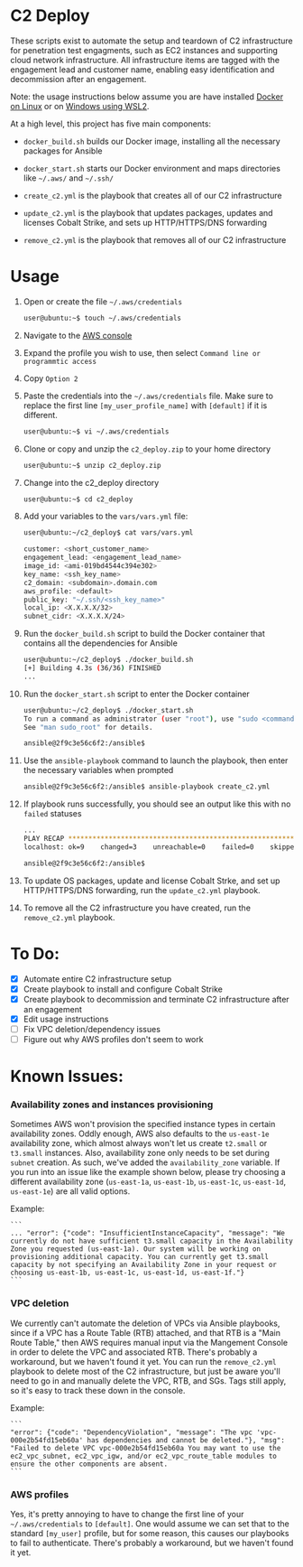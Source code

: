 # C2 Deploy

These scripts exist to automate the setup and teardown of C2 infrastructure for penetration test engagments, such as EC2 instances and supporting cloud network infrastructure. All infrastructure items are tagged with the engagement lead and customer name, enabling easy identification and decommission after an engagement. 

Note: the usage instructions below assume you are have installed [Docker on Linux](https://docs.docker.com/desktop/install/linux-install/) or on [Windows using WSL2](https://docs.docker.com/desktop/install/windows-install/).

At a high level, this project has five main components:

- `docker_build.sh` builds our Docker image, installing all the necessary packages for Ansible

- `docker_start.sh` starts our Docker environment and maps directories like `~/.aws/` and `~/.ssh/`

- `create_c2.yml` is the playbook that creates all of our C2 infrastructure

- `update_c2.yml` is the playbook that updates packages, updates and licenses Cobalt Strike, and sets up HTTP/HTTPS/DNS forwarding

- `remove_c2.yml` is the playbook that removes all of our C2 infrastructure

# Usage

1. Open or create the file `~/.aws/credentials`
    ```sh
    user@ubuntu:~$ touch ~/.aws/credentials
    ```

2. Navigate to the [AWS console](https://aws.amazon.com/console/)

3. Expand the profile you wish to use, then select `Command line or programmtic access`

4. Copy `Option 2`

5. Paste the credentials  into the `~/.aws/credentials` file. Make sure to replace the first line `[my_user_profile_name]` with `[default]` if it is different.
    ```sh
    user@ubuntu:~$ vi ~/.aws/credentials
    ```

6. Clone or copy and unzip the `c2_deploy.zip` to your home directory
    ```sh
    user@ubuntu:~$ unzip c2_deploy.zip
    ```

7. Change into the c2_deploy directory
    ```sh
    user@ubuntu:~$ cd c2_deploy
    ```

8. Add your variables to the `vars/vars.yml` file:
    ```sh
    user@ubuntu:~/c2_deploy$ cat vars/vars.yml
   
    customer: <short_customer_name> 
    engagement_lead: <engagement_lead_name> 
    image_id: <ami-019bd4544c394e302> 
    key_name: <ssh_key_name>
    c2_domain: <subdomain>.domain.com
    aws_profile: <default>
    public_key: "~/.ssh/<ssh_key_name>"
    local_ip: <X.X.X.X/32>
    subnet_cidr: <X.X.X.X/24>
    ```

8. Run the `docker_build.sh` script to build the Docker container that contains all the dependencies for Ansible
    ```sh
    user@ubuntu:~/c2_deploy$ ./docker_build.sh 
    [+] Building 4.3s (36/36) FINISHED
    ...
    ```

9. Run the `docker_start.sh` script to enter the Docker container
    ```sh
    user@ubuntu:~/c2_deploy$ ./docker_start.sh 
    To run a command as administrator (user "root"), use "sudo <command>".
    See "man sudo_root" for details.

    ansible@2f9c3e56c6f2:/ansible$
    ```

10. Use the `ansible-playbook` command to launch the playbook, then enter the necessary variables when prompted
    ```sh
    ansible@2f9c3e56c6f2:/ansible$ ansible-playbook create_c2.yml 

    ```

11. If playbook runs successfully, you should see an output like this with no `failed` statuses
    ```sh
    ...
    PLAY RECAP ************************************************************************************************
    localhost: ok=9    changed=3    unreachable=0    failed=0    skipped=0    rescued=0    ignored=0

    ansible@2f9c3e56c6f2:/ansible$
    ```

13. To update OS packages, update and license Cobalt Strke, and set up HTTP/HTTPS/DNS forwarding, run the `update_c2.yml` playbook. 

14. To remove all the C2 infrastructure you have created, run the `remove_c2.yml` playbook. 

# To Do: 

- [x] Automate entire C2 infrastructure setup
- [x] Create playbook to install and configure Cobalt Strike
- [x] Create playbook to decommission and terminate C2 infrastructure after an engagement
- [x] Edit usage instructions 
- [ ] Fix VPC deletion/dependency issues
- [ ] Figure out why AWS profiles don't seem to work

# Known Issues: 

### Availability zones and instances provisioning
Sometimes AWS won't provision the specified instance types in certain availability zones. Oddly enough, AWS also defaults to the `us-east-1e` availability zone, which almost always won't let us create `t2.small` or `t3.small` instances. Also, availability zone only needs to be set during `subnet` creation. As such, we've added the `availability_zone` variable. If you run into an issue like the example shown below, please try choosing a different availability zone (`us-east-1a`, `us-east-1b`, `us-east-1c`, `us-east-1d`, `us-east-1e`) are all valid options. 

Example:

    ```
    ... "error": {"code": "InsufficientInstanceCapacity", "message": "We currently do not have sufficient t3.small capacity in the Availability Zone you requested (us-east-1a). Our system will be working on provisioning additional capacity. You can currently get t3.small capacity by not specifying an Availability Zone in your request or choosing us-east-1b, us-east-1c, us-east-1d, us-east-1f."}
    ```

### VPC deletion
We currently can't automate the deletion of VPCs via Ansible playbooks, since if a VPC has a Route Table (RTB) attached, and that RTB is a "Main Route Table," then AWS requires manual input via the Mangement Console in order to delete the VPC and associated RTB. There's probably a workaround, but we haven't found it yet. You can run the `remove_c2.yml` playbook to delete most of the C2 infrastructure, but just be aware you'll need to go in and manually delete the VPC, RTB, and SGs. Tags still apply, so it's easy to track these down in the console. 

Example: 

    ```
    "error": {"code": "DependencyViolation", "message": "The vpc 'vpc-000e2b54fd15eb60a' has dependencies and cannot be deleted."}, "msg": "Failed to delete VPC vpc-000e2b54fd15eb60a You may want to use the ec2_vpc_subnet, ec2_vpc_igw, and/or ec2_vpc_route_table modules to ensure the other components are absent.
    ```

### AWS profiles
Yes, it's pretty annoying to have to change the first line of your `~/.aws/credentials` to `[default]`. One would assume we can set that to the standard `[my_user]` profile, but for some reason, this causes our playbooks to fail to authenticate. There's probably a workaround, but we haven't found it yet. 